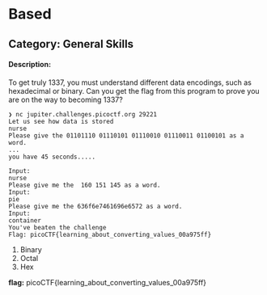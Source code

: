 # Based
## Category: General Skills

#### Description:
To get truly 1337, you must understand different data encodings, such as hexadecimal or binary. Can you get the flag from this program to prove you are on the way to becoming 1337?


```Console
❯ nc jupiter.challenges.picoctf.org 29221
Let us see how data is stored
nurse
Please give the 01101110 01110101 01110010 01110011 01100101 as a word.
...
you have 45 seconds.....

Input:
nurse
Please give me the  160 151 145 as a word.
Input:
pie
Please give me the 636f6e7461696e6572 as a word.
Input:
container
You've beaten the challenge
Flag: picoCTF{learning_about_converting_values_00a975ff}
```

1. Binary
2. Octal
3. Hex

__flag:__ picoCTF{learning_about_converting_values_00a975ff}
